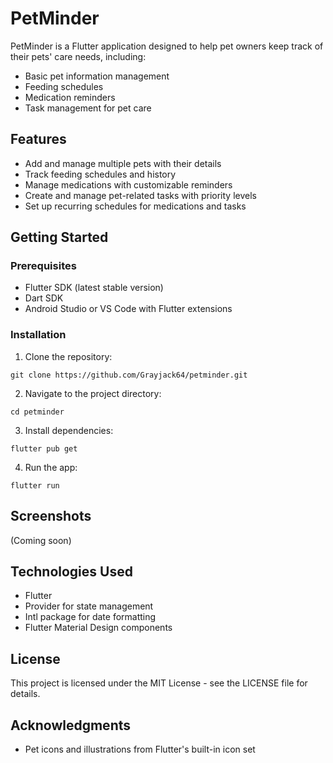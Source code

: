# PetMinder

PetMinder is a Flutter application designed to help pet owners keep track of their pets' care needs, including:

- Basic pet information management
- Feeding schedules
- Medication reminders
- Task management for pet care

## Features

- Add and manage multiple pets with their details
- Track feeding schedules and history
- Manage medications with customizable reminders
- Create and manage pet-related tasks with priority levels
- Set up recurring schedules for medications and tasks

## Getting Started

### Prerequisites

- Flutter SDK (latest stable version)
- Dart SDK
- Android Studio or VS Code with Flutter extensions

### Installation

1. Clone the repository:
```
git clone https://github.com/Grayjack64/petminder.git
```

2. Navigate to the project directory:
```
cd petminder
```

3. Install dependencies:
```
flutter pub get
```

4. Run the app:
```
flutter run
```

## Screenshots

(Coming soon)

## Technologies Used

- Flutter
- Provider for state management
- Intl package for date formatting
- Flutter Material Design components

## License

This project is licensed under the MIT License - see the LICENSE file for details.

## Acknowledgments

- Pet icons and illustrations from Flutter's built-in icon set
